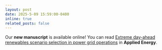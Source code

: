 ```yaml
---
layout: post
date: 2025-5-09 15:59:00-0400
inline: true
related_posts: false
---
```



Our <strong>new manuscript</strong> is available online! You can read
<a href="https://www.sciencedirect.com/science/article/pii/S0306261925004775">Extreme day-ahead renewables scenario selection in power grid operations</a> in <strong>Applied Energy</strong>.


